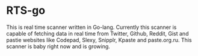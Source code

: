 # RTS-go

This is real time scanner written in Go-lang. Currently this scanner is capable of fetching data in real time from Twitter, Github, Reddit, Gist and pastie websites like Codepad, Slexy, Snipplr, Kpaste and paste.org.ru. This scanner is baby right now and is growing.
